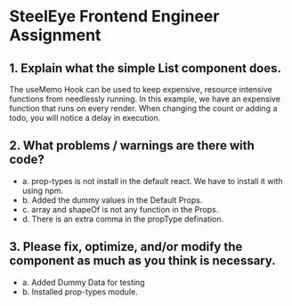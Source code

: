 # SteelEye Frontend Engineer Assignment

## 1. Explain what the simple List component does.
The useMemo Hook can be used to keep expensive, resource intensive functions from needlessly running. In this example, we have an expensive function that runs on every render. When changing the count or adding a todo, you will notice a delay in execution.

## 2. What problems / warnings are there with code?
  - a. prop-types is not install in the default react. We have to install it with using npm.
  - b. Added the dummy values in the Default Props.
  - c. array and shapeOf is not any function in the Props.
  - d. There is an extra comma in the propType defination.

## 3. Please fix, optimize, and/or modify the component as much as you think is necessary.
  - a. Added Dummy Data for testing
  - b. Installed prop-types module.
